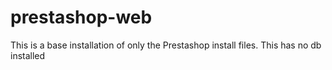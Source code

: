 # prestashop-web
This is a base installation of only the Prestashop install files. This has no db installed 
